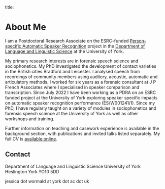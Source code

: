 title: <About Me>
# About Me

I am a Postdoctoral Research Associate on the ESRC-funded [Person-specific Automatic Speaker Recognition](https://pasr.york.ac.uk/home) project in the [Department of Language and Linguistic Science](https://www.york.ac.uk/language/) at the University of York. 

My primary research interests are in forensic speech science and sociophonetics. My PhD investigated the development of contact varieties in the British cities Bradford and Leicester. I analysed speech from recordings of community members using auditory, acoustic, automatic and articulatory methods. I worked for six years as a forensic consultant at J P French Associates where I specialised in speaker comparison and transcription. Since July 2022 I have been working as a PDRA on an ESRC funded project at the University of York exploring speaker specific impacts on automatic speaker recognition performance (ES/W001241/1). Since my PhD, I have regularly taught on a variety of modules in sociophonetics and forensic speech science at the University of York as well as other workshops and training. 

Further information on teaching and casework experience is available in the background section, with publications and invited talks listed separately.  My full CV is [available online](https://drive.google.com/file/d/1G1JgjGKms8ZxI3QZ6p1wHTNxbC-qYmbB/view). 

## Contact

Department of Language and Linguistic Science
University of York
Heslington
York
YO10 5DD

jessica dot wormald at york dot ac dot uk

